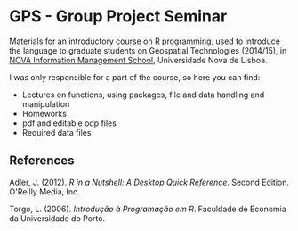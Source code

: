# GPS - Group Project Seminar

Materials for an introductory course on R programming, used to introduce the language to graduate students on Geospatial Technologies (2014/15), in [NOVA Information Management School](www.novaims.unl.pt), Universidade Nova de Lisboa.

I was only responsible for a part of the course, so here you can find:

- Lectures on functions, using packages, file and data handling and manipulation
- Homeworks
- pdf and editable odp files
- Required data files

## References

Adler, J. (2012). *R in a Nutshell: A Desktop Quick Reference*. Second Edition. O'Reilly Media, Inc.

Torgo, L. (2006). *Introdução à Programação em R*. Faculdade de Economia da Universidade do Porto.